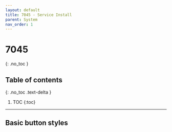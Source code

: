 ```yaml
---
layout: default
title: 7045 - Service Install
parent: System
nav_order: 1
---
```

# 7045
{: .no_toc }

## Table of contents
{: .no_toc .text-delta }

1. TOC
{:toc}

---
## Basic button styles
